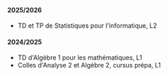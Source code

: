 
#### 2025/2026

- TD et TP de Statistiques pour l'informatique, L2

#### 2024/2025

-  TD d'Algèbre 1 pour les mathématiques, L1
- Colles d'Analyse 2 et Algèbre 2, cursus prépa, L1

